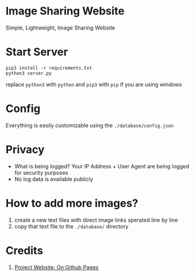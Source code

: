 # Image Sharing Website

Simple, Lightweight, Image Sharing Website

# Start Server

```
pip3 install -r requirements.txt
python3 server.py
```

replace `python3` with `python` and `pip3` with `pip` if you are using windows

# Config

Everything is easily customizable using the `./database/config.json`

# Privacy

- What is being logged? Your IP Address + User Agent are being logged for security purposes
- No log data is available publicly

# How to add more images?

1. create a new text files with direct image links sperated line by line
2. copy that text file to the `./database/` directory

# Credits

1. [Project Website: On Github Pages](https://github.com/learning-zone/website-templates/tree/master/portfolio-item)
